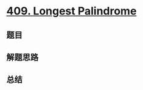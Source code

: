# [409. Longest Palindrome](https://leetcode.com/problems/longest-palindrome/)

## 题目


## 解题思路


## 总结


